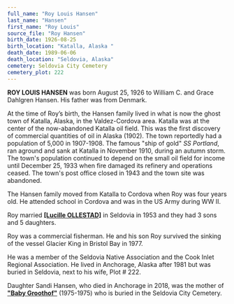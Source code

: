 ```yaml
---
full_name: "Roy Louis Hansen"
last_name: "Hansen"
first_name: "Roy Louis"
source_file: "Roy Hansen"
birth_date: 1926-08-25
birth_location: "Katalla, Alaska "
death_date: 1989-06-06
death_location: "Seldovia, Alaska"
cemetery: Seldovia City Cemetery
cemetery_plot: 222
---
```


**ROY LOUIS HANSEN** was born August 25, 1926 to William C. and Grace
Dahlgren Hansen. His father was from Denmark.

At the time of Roy’s birth, the Hansen family lived in what is now the
ghost town of Katalla, Alaska, in the Valdez-Cordova area. Katalla was
at the center of the now-abandoned Katalla oil field. This was the first
discovery of commercial quantities of oil in Alaska (1902). The town
reportedly had a population of 5,000 in 1907-1908. The famous "ship of
gold" *SS Portland*, ran aground and sank at Katalla in November 1910,
during an autumn storm. The town's population continued to depend on the
small oil field for income until December 25, 1933 when fire damaged its
refinery and operations ceased. The town's post office closed in 1943
and the town site was abandoned.

The Hansen family moved from Katalla to Cordova when Roy was four years
old. He attended school in Cordova and was in the US Army during WW II.

Roy married [**\[Lucille OLLESTAD\]**](./Hansen_Lucille_Ollestad.md) in Seldovia
in 1953 and they had 3 sons and 5 daughters.

Roy was a commercial fisherman. He and his son Roy survived the sinking
of the vessel Glacier King in Bristol Bay in 1977.

He was a member of the Seldovia Native Association and the Cook Inlet
Regional Association. He lived in Anchorage, Alaska after 1981 but was
buried in Seldovia, next to his wife, Plot \# 222.

Daughter Sandi Hansen, who died in Anchorage in 2018, was the mother of
[**"Baby Groothof"**](./Groothof_Baby_Boy) (1975-1975) who is buried in the Seldovia City
Cemetery.
